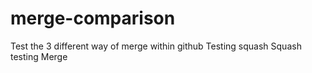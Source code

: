 # merge-comparison
Test the 3 different way of merge within github
Testing squash
Squash testing
Merge
